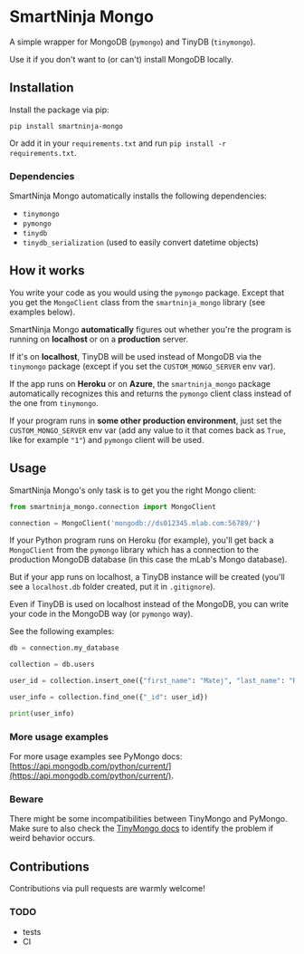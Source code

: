 # SmartNinja Mongo

A simple wrapper for MongoDB (`pymongo`) and TinyDB (`tinymongo`).

Use it if you don't want to (or can't) install MongoDB locally.

## Installation

Install the package via pip:

	pip install smartninja-mongo

Or add it in your `requirements.txt` and run `pip install -r requirements.txt`.

### Dependencies

SmartNinja Mongo automatically installs the following dependencies:

- `tinymongo`
- `pymongo`
- `tinydb`
- `tinydb_serialization` (used to easily convert datetime objects)

## How it works

You write your code as you would using the `pymongo` package. Except that you get the `MongoClient` class from the `smartninja_mongo` library (see examples below).

SmartNinja Mongo **automatically** figures out whether you're the program is running on **localhost** or on a **production** server.

If it's on **localhost**, TinyDB will be used instead of MongoDB via the `tinymongo` package (except if you set the `CUSTOM_MONGO_SERVER` env var).

If the app runs on **Heroku** or on **Azure**, the `smartninja_mongo` package automatically recognizes this and returns the `pymongo` client class instead of the one from `tinymongo`.

If your program runs in **some other production environment**, just set the `CUSTOM_MONGO_SERVER` env var (add any value to it that comes back as `True`, like for example `"1"`) and `pymongo` client will be used.

## Usage

SmartNinja Mongo's only task is to get you the right Mongo client:

```python
from smartninja_mongo.connection import MongoClient

connection = MongoClient('mongodb://ds012345.mlab.com:56789/')
```

If your Python program runs on Heroku (for example), you'll get back a `MongoClient` from the `pymongo` library which has a connection to the production MongoDB database (in this case the mLab's Mongo database).

But if your app runs on localhost, a TinyDB instance will be created (you'll see a `localhost.db` folder created, put it in `.gitignore`).

Even if TinyDB is used on localhost instead of the MongoDB, you can write your code in the MongoDB way (or `pymongo` way).

See the following examples:

```python
db = connection.my_database

collection = db.users

user_id = collection.insert_one({"first_name": "Matej", "last_name": "Ramuta", "year_born": 1987}).inserted_id

user_info = collection.find_one({"_id": user_id})

print(user_info)
```

### More usage examples

For more usage examples see PyMongo docs: [https://api.mongodb.com/python/current/](https://api.mongodb.com/python/current/).

### Beware

There might be some incompatibilities between TinyMongo and PyMongo. Make sure to also check the [TinyMongo docs](https://tinydb.readthedocs.io/en/latest/index.html) to identify the problem if weird behavior occurs.

## Contributions

Contributions via pull requests are warmly welcome!

### TODO

- tests
- CI